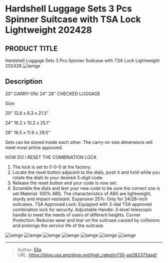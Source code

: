 # Hardshell Luggage Sets 3 Pcs Spinner Suitcase with TSA Lock Lightweight 202428


## PRODUCT TITLE 

Hardshell Luggage Sets 3 Pcs Spinner Suitcase with TSA Lock Lightweight 202428
![iamge](https://b2bfiles1.gigab2b.cn/image/wkseller/17369/20230627_cd80535ffd40e02cb7e491f5a6df6145.jpg)

## Description

20&#34; CARRY-ON/ 24&#34; 28&#34; CHECKED LUGGAGE

Size:

20&#34; 13.8 x 8.3 x 21.5&#34;

24&#34; 16.2 x 10.2 x 25.1&#34;

28&#34; 18.5 x 11.6 x 29.5&#34;

Sets can be stored inside each other.
The carry-on size dimensions will meet most airline approved.







HOW DO I RESET THE COMBINATION LOCK

1. The lock is set to 0-0-0 at the factory.
2. Locate the reset button adjacent to the dials, push it and hold while you rotate the dials to your desired 3-digit code.
3. Release the reset button and your code is now set.
4. Scramble the dials and test your new code to be sure the correct one is set.Material: 100% ABS. The characteristics of ABS are lightweight, sturdy and impact-resistant.
Expansion 25%: Only for 24/28-inch suitcases.
TSA Approved Lock: Equipped with 3-dial TSA approved combination lock for security.
Adjustable Handle: 3-level telescopic handle to meet the needs of users of different heights.
Corner Protection: Reduces wear and tear on the suitcase caused by collisions and prolongs the service life of the suitcase.






![iamge](https://b2bfiles1.gigab2b.cn/image/wkseller/17369/20230627_81cee3a472e7bae90ec2b011b419fb51.jpg)
![iamge](https://b2bfiles1.gigab2b.cn/image/wkseller/17369/20230627_c907f45c0e1080c520fd9b6a4ec50503.jpg)
![iamge](https://b2bfiles1.gigab2b.cn/image/wkseller/17369/20230627_3dc8c3c6a2be767abb396b521224a84f.jpg)
![iamge](https://b2bfiles1.gigab2b.cn/image/wkseller/17369/20230627_7d4fe7f4ca102c8f8798cf53e9402bde.jpg)
![iamge](https://b2bfiles1.gigab2b.cn/image/wkseller/17369/20230627_5c836fae18dcc7561da08a861926da64.jpg)
![iamge](https://b2bfiles1.gigab2b.cn/image/wkseller/17369/20230627_370592e24c9d5b0ef3238f31e9f4ced6.jpg)
![iamge](https://b2bfiles1.gigab2b.cn/image/wkseller/17369/20231017_7487603e55ed88dad1415abfcf070258.jpg)


---

> Author: [Ella](https://blog.usa.amzshop.net/)  
> URL: https://blog.usa.amzshop.net/high_rated/n730-pp282373aad/  

